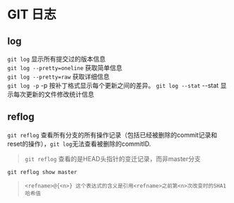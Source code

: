 # GIT 日志

log
-----
`git log` 显示所有提交过的版本信息<br>
`git log --pretty=oneline` 获取简单信息<br>
`git log --pretty=raw` 获取详细信息<br>
`git log -p` -p 按补丁格式显示每个更新之间的差异。
`git log --stat` --stat 显示每次更新的文件修改统计信息

reflog
--------
`git reflog` 查看所有分支的所有操作记录（包括已经被删除的commit记录和reset的操作），`git log`无法查看被删除的commitID. <br>
> `git reflog` 查看的是HEAD头指针的变迁记录，而非master分支

`git reflog show master` <br>

>`<refname>@{<n>} 这个表达式的含义是引用<refname>之前第<n>次改变时的SHA1哈希值`
